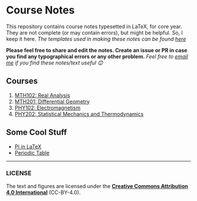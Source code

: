 # Course Notes

This repository contains course notes typesetted in LaTeX, for core year. They are not complete (or may contain errors), 
but might be helpful. So, I keep it here. *The templates used in making these notes can be found [here](https://github.com/dev-aditya/LaTeX-template)*

**Please feel free to share and edit the notes. Create an issue or PR in case you find any typographical errors or any other problem.**
*Feel free to [email me](mailto:adityadev21.ad@gmail.com) if you find these notes/text useful :blush:*
## Courses

1. [MTH102: Real Analysis](https://github.com/dev-aditya/course-notes-core/tree/master/MTH102:%20Real-analysis)
2. [MTH201: Differential Geometry](https://github.com/dev-aditya/course-notes-core/tree/master/MTH201:%20Differential-Geometry)
3. [PHY102: Electromagnetism](https://github.com/dev-aditya/course-notes-core/tree/master/PHY102:%20Electromagnetism)
4. [PHY202: Statistical Mechanics and Thermodynamics](https://github.com/dev-aditya/course-notes-core/tree/master/PHY202:%20Statistical-Mechanics%20and%20Thermodynamics)

## Some Cool Stuff
* [Pi in LaTeX](https://github.com/dev-aditya/course-notes-core/tree/master/Misc/Pi:3.14...)
* [Periodic Table](https://github.com/dev-aditya/course-notes-core/tree/master/Misc/Periodic-table)
___________________________________
### LICENSE
The text and figures are licensed under the [**Creative Commons Attribution 4.0 International**](https://github.com/dev-aditya/course-notes-core/blob/master/LICENSE) (CC-BY-4.0).

